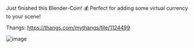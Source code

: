 Just finished this Blender-Coin! 💰 Perfect for adding some virtual currency to your scene!

Thangs: https://thangs.com/mythangs/file/1124499

![image](https://github.com/user-attachments/assets/fddd9899-743e-4600-abfb-28dcee35043d)
